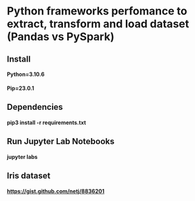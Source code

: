 # Python frameworks perfomance to extract, transform and load dataset (Pandas vs PySpark)

## Install
#### Python=3.10.6
#### Pip=23.0.1

## Dependencies
#### pip3 install -r requirements.txt

## Run Jupyter Lab Notebooks
#### jupyter labs

## Iris dataset
#### https://gist.github.com/netj/8836201
